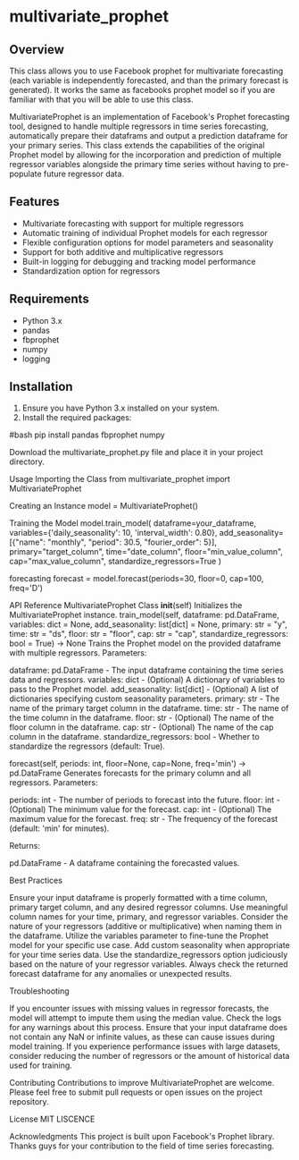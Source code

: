 # multivariate_prophet

## Overview
This class allows you to use Facebook prophet for multivariate forecasting (each variable is independently forecasted, and than the primary forecast is generated). It works the same as facebooks prophet model so if you are familiar with that you will be able to use this class.


MultivariateProphet is an implementation of Facebook's Prophet forecasting tool, designed to handle multiple regressors in time series forecasting, automatically prepare their dataframs and output a prediction dataframe for your primary series. This class extends the capabilities of the original Prophet model by allowing for the incorporation and prediction of multiple regressor variables alongside the primary time series without having to pre-populate future regressor data.

## Features

- Multivariate forecasting with support for multiple regressors
- Automatic training of individual Prophet models for each regressor
- Flexible configuration options for model parameters and seasonality
- Support for both additive and multiplicative regressors
- Built-in logging for debugging and tracking model performance
- Standardization option for regressors

## Requirements

- Python 3.x
- pandas
- fbprophet
- numpy
- logging

## Installation

1. Ensure you have Python 3.x installed on your system.
2. Install the required packages:

#bash
pip install pandas fbprophet numpy

Download the multivariate_prophet.py file and place it in your project directory.

Usage
Importing the Class
from multivariate_prophet import MultivariateProphet

Creating an Instance
model = MultivariateProphet()

Training the Model
model.train_model(
    dataframe=your_dataframe,
    variables={'daily_seasonality': 10, 'interval_width': 0.80},
    add_seasonality=[{"name": "monthly", "period": 30.5, "fourier_order": 5}],
    primary="target_column",
    time="date_column",
    floor="min_value_column",
    cap="max_value_column",
    standardize_regressors=True
)

forecasting
forecast = model.forecast(periods=30, floor=0, cap=100, freq='D')

API Reference
MultivariateProphet Class
__init__(self)
Initializes the MultivariateProphet instance.
train_model(self, dataframe: pd.DataFrame, variables: dict = None, add_seasonality: list[dict] = None, primary: str = "y", time: str = "ds", floor: str = "floor", cap: str = "cap", standardize_regressors: bool = True) -> None
Trains the Prophet model on the provided dataframe with multiple regressors.
Parameters:

dataframe: pd.DataFrame - The input dataframe containing the time series data and regressors.
variables: dict - (Optional) A dictionary of variables to pass to the Prophet model.
add_seasonality: list[dict] - (Optional) A list of dictionaries specifying custom seasonality parameters.
primary: str - The name of the primary target column in the dataframe.
time: str - The name of the time column in the dataframe.
floor: str - (Optional) The name of the floor column in the dataframe.
cap: str - (Optional) The name of the cap column in the dataframe.
standardize_regressors: bool - Whether to standardize the regressors (default: True).

forecast(self, periods: int, floor=None, cap=None, freq='min') -> pd.DataFrame
Generates forecasts for the primary column and all regressors.
Parameters:

periods: int - The number of periods to forecast into the future.
floor: int - (Optional) The minimum value for the forecast.
cap: int - (Optional) The maximum value for the forecast.
freq: str - The frequency of the forecast (default: 'min' for minutes).

Returns:

pd.DataFrame - A dataframe containing the forecasted values.

Best Practices

Ensure your input dataframe is properly formatted with a time column, primary target column, and any desired regressor columns.
Use meaningful column names for your time, primary, and regressor variables.
Consider the nature of your regressors (additive or multiplicative) when naming them in the dataframe.
Utilize the variables parameter to fine-tune the Prophet model for your specific use case.
Add custom seasonality when appropriate for your time series data.
Use the standardize_regressors option judiciously based on the nature of your regressor variables.
Always check the returned forecast dataframe for any anomalies or unexpected results.

Troubleshooting

If you encounter issues with missing values in regressor forecasts, the model will attempt to impute them using the median value. Check the logs for any warnings about this process.
Ensure that your input dataframe does not contain any NaN or infinite values, as these can cause issues during model training.
If you experience performance issues with large datasets, consider reducing the number of regressors or the amount of historical data used for training.

Contributing
Contributions to improve MultivariateProphet are welcome. Please feel free to submit pull requests or open issues on the project repository.

License
MIT LISCENCE

Acknowledgments
This project is built upon Facebook's Prophet library. Thanks guys for your contribution to the field of time series forecasting.